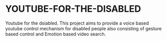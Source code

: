 # YOUTUBE-FOR-THE-DISABLED
Youtube for the dsiabled. This project aims to provide a voice based youtube control mechanism for disabled people also consisting of gesture based control and Emotion based video search.
